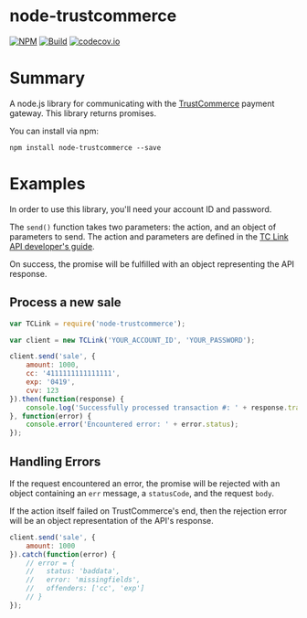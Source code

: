 # node-trustcommerce

[![NPM](https://nodei.co/npm/node-trustcommerce.png)](https://nodei.co/npm/node-trustcommerce/)
[![Build](https://travis-ci.org/bookbottles/node-trustcommerce.svg)](https://travis-ci.org/bookbottles/node-trustcommerce)
[![codecov.io](http://codecov.io/github/bookbottles/node-trustcommerce/coverage.svg?branch=master)](http://codecov.io/github/bookbottles/node-trustcommerce?branch=master)

Summary
=======
A node.js library for communicating with the [TrustCommerce](http://www.trustcommerce.com/) payment gateway. This library
returns promises.

You can install via npm:

	npm install node-trustcommerce --save


# Examples

In order to use this library, you'll need your account ID and password.

The `send()` function takes two parameters: the action, and an object of parameters to send. The action
and parameters are defined in the [TC Link API developer's guide](https://vault.trustcommerce.com/downloads/TC_Link_API_Developer_Guide.pdf).

On success, the promise will be fulfilled with an object representing the API response.

## Process a new sale

```javascript
var TCLink = require('node-trustcommerce');

var client = new TCLink('YOUR_ACCOUNT_ID', 'YOUR_PASSWORD');

client.send('sale', {
    amount: 1000,
    cc: '4111111111111111',
    exp: '0419',
    cvv: 123
}).then(function(response) {
    console.log('Successfully processed transaction #: ' + response.transid);
}, function(error) {
    console.error('Encountered error: ' + error.status);
});
```
    
## Handling Errors

If the request encountered an error, the promise will be rejected with an object containing an
`err` message, a `statusCode`, and the request `body`.

If the action itself failed on TrustCommerce's end, then the rejection error will be an object
representation of the API's response.

```javascript
client.send('sale', {
    amount: 1000
}).catch(function(error) {
    // error = {
    //   status: 'baddata',
    //   error: 'missingfields',
    //   offenders: ['cc', 'exp']
    // }
});
```
